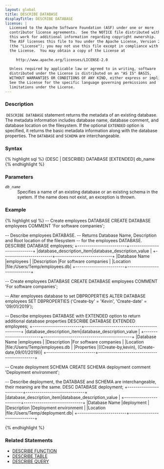 ```yaml
---
layout: global
title: DESCRIBE DATABASE
displayTitle: DESCRIBE DATABASE
license: |
  Licensed to the Apache Software Foundation (ASF) under one or more
  contributor license agreements.  See the NOTICE file distributed with
  this work for additional information regarding copyright ownership.
  The ASF licenses this file to You under the Apache License, Version 2.0
  (the "License"); you may not use this file except in compliance with
  the License.  You may obtain a copy of the License at
 
     http://www.apache.org/licenses/LICENSE-2.0
 
  Unless required by applicable law or agreed to in writing, software
  distributed under the License is distributed on an "AS IS" BASIS,
  WITHOUT WARRANTIES OR CONDITIONS OF ANY KIND, either express or implied.
  See the License for the specific language governing permissions and
  limitations under the License.
---
```

### Description
​
`DESCRIBE DATABASE` statement returns the metadata of an existing database. The metadata information includes database
name, database comment, and database location on the filesystem. If the optional `EXTENDED` option is specified, it
returns the basic metadata information along with the database properties. The `DATABASE` and `SCHEMA` are
interchangeable.

### Syntax
{% highlight sql %}
{DESC | DESCRIBE} DATABASE [EXTENDED] db_name
{% endhighlight %}

### Parameters
<dl>
  <dt><code><em>db_name</em></code></dt>
  <dd>
    Specifies a name of an existing database or an existing schema in the syetem. If the name does not exist, an
    exception is thrown.
  </dd>
</dl>

### Example
{% highlight sql %}
-- Create employees DATABASE
CREATE DATABASE employees COMMENT 'For software companies';

-- Describe employees DATABASE.
-- Returns Database Name, Description and Root location of the filesystem
-- for the employees DATABASE.
DESCRIBE DATABASE employees;
  +-------------------------+-----------------------------+
  |database_description_item|database_description_value   |
  +-------------------------+-----------------------------+
  |Database Name            |employees                    |
  |Description              |For software companies       |
  |Location                 |file:/Users/Temp/employees.db|
  +-------------------------+-----------------------------+

-- Create employees DATABASE
CREATE DATABASE employees COMMENT 'For software companies';

-- Alter employees database to set DBPROPERTIES
ALTER DATABASE employees SET DBPROPERTIES ('Create-by' = 'Kevin', 'Create-date' = '09/01/2019');

-- Describe employees DATABASE with EXTENDED option to return additional database properties
DESCRIBE DATABASE EXTENDED employees;
  +-------------------------+---------------------------------------------+
  |database_description_item|database_description_value                   |
  +-------------------------+---------------------------------------------+
  |Database Name            |employees                                    |
  |Description              |For software companies                       |
  |Location                 |file:/Users/Temp/employees.db                |
  |Properties               |((Create-by,kevin), (Create-date,09/01/2019))|
  +-------------------------+---------------------------------------------+

-- Create deployment SCHEMA
CREATE SCHEMA deployment comment 'Deployment environment';

-- Describe deployment, the DATABASE and SCHEMA are interchangeable, their meaning are the same.
DESC DATABASE deployment;
  +-------------------------+------------------------------+
  |database_description_item|database_description_value    |
  +-------------------------+------------------------------+
  |Database Name            |deployment                    |
  |Description              |Deployment environment        |
  |Location                 |file:/Users/Temp/deployment.db|
  +-------------------------+------------------------------+

{% endhighlight %}

### Related Statements
- [DESCRIBE FUNCTION](sql-ref-syntax-aux-describe-function.html)
- [DESCRIBE TABLE](sql-ref-syntax-aux-describe-table.html)
- [DESCRIBE QUERY](sql-ref-syntax-aux-describe-query.html)
